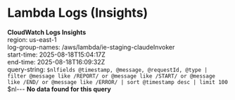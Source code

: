 ﻿# Lambda Logs (Insights)

**CloudWatch Logs Insights**  
region: us-east-1  
log-group-names: /aws/lambda/ie-staging-claudeInvoker  
start-time: 2025-08-18T15:04:17Z  
end-time: 2025-08-18T16:09:32Z  
query-string:
`$nlfields @timestamp, @message, @requestId, @type
| filter @message like /REPORT/ or @message like /START/ or @message like /END/ or @message like /ERROR/
| sort @timestamp desc
| limit 100
`$nl---
**No data found for this query**

